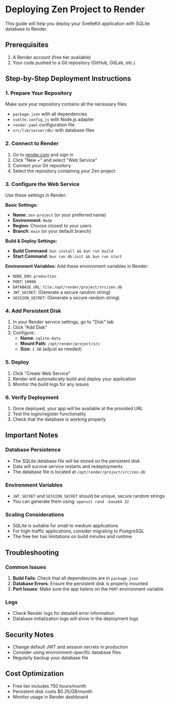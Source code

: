 # Deploying Zen Project to Render

This guide will help you deploy your SvelteKit application with SQLite database to Render.

## Prerequisites

1. A Render account (free tier available)
2. Your code pushed to a Git repository (GitHub, GitLab, etc.)

## Step-by-Step Deployment Instructions

### 1. Prepare Your Repository

Make sure your repository contains all the necessary files:
- `package.json` with all dependencies
- `svelte.config.js` with Node.js adapter
- `render.yaml` configuration file
- `src/lib/server/db/` with database files

### 2. Connect to Render

1. Go to [render.com](https://render.com) and sign in
2. Click "New +" and select "Web Service"
3. Connect your Git repository
4. Select the repository containing your Zen project

### 3. Configure the Web Service

Use these settings in Render:

**Basic Settings:**
- **Name**: `zen-project` (or your preferred name)
- **Environment**: `Node`
- **Region**: Choose closest to your users
- **Branch**: `main` (or your default branch)

**Build & Deploy Settings:**
- **Build Command**: `bun install && bun run build`
- **Start Command**: `bun run db:init && bun run start`

**Environment Variables:**
Add these environment variables in Render:
- `NODE_ENV`: `production`
- `PORT`: `10000`
- `DATABASE_URL`: `file:/opt/render/project/src/zen.db`
- `JWT_SECRET`: (Generate a secure random string)
- `SESSION_SECRET`: (Generate a secure random string)

### 4. Add Persistent Disk

1. In your Render service settings, go to "Disk" tab
2. Click "Add Disk"
3. Configure:
   - **Name**: `sqlite-data`
   - **Mount Path**: `/opt/render/project/src`
   - **Size**: `1 GB` (adjust as needed)

### 5. Deploy

1. Click "Create Web Service"
2. Render will automatically build and deploy your application
3. Monitor the build logs for any issues

### 6. Verify Deployment

1. Once deployed, your app will be available at the provided URL
2. Test the login/register functionality
3. Check that the database is working properly

## Important Notes

### Database Persistence
- The SQLite database file will be stored on the persistent disk
- Data will survive service restarts and redeployments
- The database file is located at `/opt/render/project/src/zen.db`

### Environment Variables
- `JWT_SECRET` and `SESSION_SECRET` should be unique, secure random strings
- You can generate them using: `openssl rand -base64 32`

### Scaling Considerations
- SQLite is suitable for small to medium applications
- For high-traffic applications, consider migrating to PostgreSQL
- The free tier has limitations on build minutes and runtime

## Troubleshooting

### Common Issues

1. **Build Fails**: Check that all dependencies are in `package.json`
2. **Database Errors**: Ensure the persistent disk is properly mounted
3. **Port Issues**: Make sure the app listens on the `PORT` environment variable

### Logs
- Check Render logs for detailed error information
- Database initialization logs will show in the deployment logs

## Security Notes

- Change default JWT and session secrets in production
- Consider using environment-specific database files
- Regularly backup your database file

## Cost Optimization

- Free tier includes 750 hours/month
- Persistent disk costs $0.25/GB/month
- Monitor usage in Render dashboard 